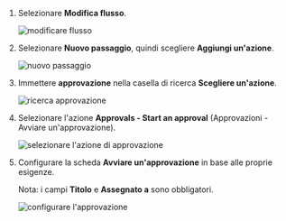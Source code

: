 1. Selezionare **Modifica flusso**.
   
    ![modificare flusso](includes/media/modern-approvals/edit-flow.png)
2. Selezionare **Nuovo passaggio**, quindi scegliere **Aggiungi un'azione**.
   
    ![nuovo passaggio](includes/media/modern-approvals/select-sharepoint-add-action.png)
3. Immettere **approvazione** nella casella di ricerca **Scegliere un'azione**.
   
    ![ricerca approvazione](includes/media/modern-approvals/search-approvals.png)
4. Selezionare l'azione **Approvals - Start an approval** (Approvazioni - Avviare un'approvazione).
   
    ![selezionare l'azione di approvazione](includes/media/modern-approvals/select-approvals.png)
5. Configurare la scheda **Avviare un'approvazione** in base alle proprie esigenze.
   
     Nota: i campi **Titolo** e **Assegnato a** sono obbligatori.
   
    ![configurare l'approvazione](includes/media/modern-approvals/provide-approval-config-info.png)

